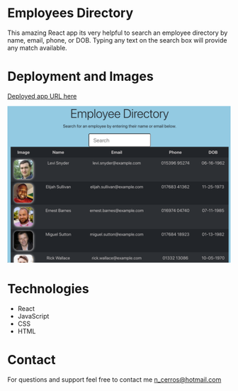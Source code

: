 # Employees Directory
This amazing React app its very helpful to search an employee directory by name, email, phone, or DOB. Typing any text on the search box will provide any match available.


# Deployment and Images

[Deployed app URL here](https://evening-oasis-60943.herokuapp.com/)

![Employee Directory](image/EmployeesDirectory.png)


# Technologies 

- React
- JavaScript
- CSS
- HTML


# Contact 

For questions and support feel free to contact me n_cerros@hotmail.com


